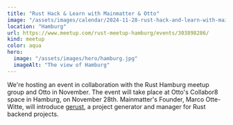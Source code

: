 ```yaml
---
title: "Rust Hack & Learn with Mainmatter & Otto"
image: "/assets/images/calendar/2024-11-28-rust-hack-and-learn-with-mainmatter-and-otto/rust.png"
location: "Hamburg"
url: https://www.meetup.com/rust-meetup-hamburg/events/303898286/
kind: meetup
color: aqua
hero:
  image: "/assets/images/hero/hamburg.jpg"
  imageAlt: "The view of Hamburg"
---
```


We're hosting an event in collaboration with the Rust Hamburg meetup group and Otto in November. The event will take place at Otto's Collabor8 space in Hamburg, on November 28th. Mainmatter's Founder, Marco Otte-Witte, will introduce [gerust](https://github.com/mainmatter/gerust), a project generator and manager for Rust backend projects.

